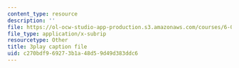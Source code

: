 ```yaml
---
content_type: resource
description: ''
file: https://ol-ocw-studio-app-production.s3.amazonaws.com/courses/6-041-probabilistic-systems-analysis-and-applied-probability-fall-2010/c270bdf969273b1a48d59d49d383ddc6_XsYXACeIklU.srt
file_type: application/x-subrip
resourcetype: Other
title: 3play caption file
uid: c270bdf9-6927-3b1a-48d5-9d49d383ddc6
---
```

